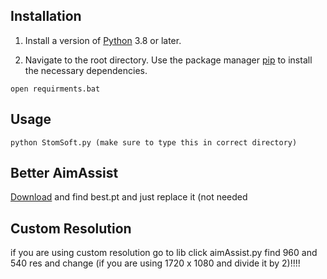 ## Installation

1. Install a version of [Python](https://www.python.org/downloads/) 3.8 or later.

2. Navigate to the root directory. Use the package manager [pip](https://pip.pypa.io/en/stable/) to install the necessary dependencies.

```
open requirments.bat
```

## Usage
```           
python StomSoft.py (make sure to type this in correct directory)
```

## Better AimAssist

[Download](https://www.dropbox.com/scl/fi/8t97g3bc7wfxp5qpfpx9v/best.pt?rlkey=a2vh6f7bkk0djeovz3q36eo82&st=boo930ew&dl=0)
and find best.pt and just replace it (not needed

## Custom Resolution
if you are using custom resolution go to lib click aimAssist.py
find 960 and 540 res and change (if you are using 1720 x 1080 and divide it by 2)!!!! 
